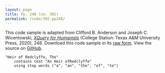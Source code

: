 ```yaml
---
layout: page
title: Pp. 248 (no. 302)
permalink: /code/302-pp248/
---
```


This code sample is adapted from Clifford B. Anderson and Joseph C. Wicentowski, 
[_XQuery for Humanists_](/) (College Station: Texas A&M University Press, 2020), 248. 
Download this code sample in its [raw form](/code/302-pp248/302-pp248.xq).
View the source on [GitHub](https://github.com/coding4humanists/xquery4humanists/blob/master/code/302-pp248/302-pp248.xq).

```xquery
"Heir of Redclyffe, The" 
    contains text "An Heir ofRedclyffe" 
    using stop words ("a", "an", "the", "of", "to")
```  

